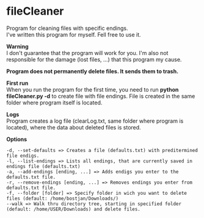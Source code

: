 # fileCleaner
Program for cleaning files with specific endings.<br>
I've written this program for myself. Fell free to use it. <br>

<b>Warning</b><br>
I don't guarantee that the program will work for you. I'm also not responsible for the damage (lost files, ...) that this program my cause.

<b>Program does not permanently delete files. It sends them to trash.</b>

<b>First run</b><br>
  When you run the program for the first time, you need to run <b>python fileCleaner.py -d</b> to create file with file endings. File is created in the same folder where program itself is located.
  
<b>Logs</b><br>
Program creates a log file (clearLog.txt, same folder where program is located), where the data about deleted files is stored.
 
<b>Options</b>

`-d, --set-defaults => Creates a file (defaults.txt) with preditermined file endigs.`<br>
`-l, --list-endings => Lists all endings, that are currently saved in endings file (defaults.txt)`<br>
`-a, --add-endings [ending, ...] => Adds endigs you enter to the defaults.txt file.`<br> 
`-r, --remove-endings [ending, ...] => Removes endings you enter from defaults.txt file.`<br>
`-f, --folder [folder] => Specify folder in wich you want to delete files (default: /home/bostjan/Downloads/)`<br>
`--walk => Walk thru directory tree, starting in specified folder (default: /home/USER/Downloads) and delete files.`
